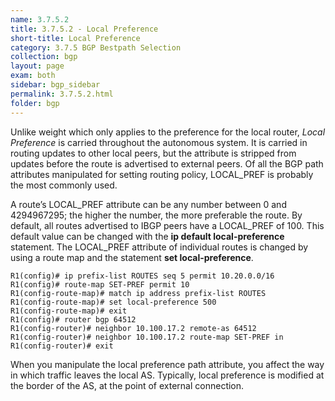 ```yaml
---
name: 3.7.5.2
title: 3.7.5.2 - Local Preference
short-title: Local Preference
category: 3.7.5 BGP Bestpath Selection
collection: bgp
layout: page
exam: both
sidebar: bgp_sidebar
permalink: 3.7.5.2.html
folder: bgp
---
```

Unlike weight which only applies to the preference for the local router, *Local Preference* is carried throughout the autonomous system. It is carried in routing updates to other local peers, but the attribute is stripped from updates before the route is advertised to external peers. Of all the BGP path attributes manipulated for setting routing policy, LOCAL_PREF is probably the most commonly used.

A route’s LOCAL_PREF attribute can be any number between 0 and 4294967295; the higher the number, the more preferable the route. By default, all routes advertised to IBGP peers have a LOCAL_PREF of 100. This default value can be changed with the **ip default local-preference** statement. The LOCAL_PREF attribute of individual routes is changed by using a route map and the statement **set local-preference**.
```
R1(config)# ip prefix-list ROUTES seq 5 permit 10.20.0.0/16
R1(config)# route-map SET-PREF permit 10
R1(config-route-map)# match ip address prefix-list ROUTES
R1(config-route-map)# set local-preference 500
R1(config-route-map)# exit
R1(config)# router bgp 64512
R1(config-router)# neighbor 10.100.17.2 remote-as 64512
R1(config-router)# neighbor 10.100.17.2 route-map SET-PREF in
R1(config-router)# exit
```
When you manipulate the local preference path attribute, you affect the way in which traffic leaves the local AS. Typically, local preference is modified at the border of the AS, at the point of external connection.
